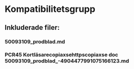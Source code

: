 # Kompatibilitetsgrupp

## Inkluderade filer:


### 50093109_prodblad.md

### PCR45 Kortläsarecopiaxsehttpscopiaxse  doc  50093109_prodblad_-4904477991075166123.md